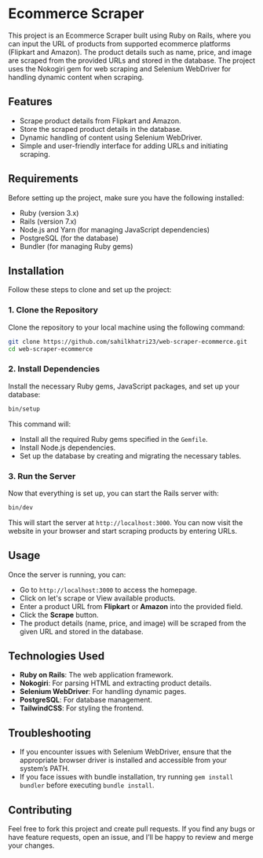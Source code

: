 # Ecommerce Scraper

This project is an Ecommerce Scraper built using Ruby on Rails, where you can input the URL of products from supported ecommerce platforms (Flipkart and Amazon). The product details such as name, price, and image are scraped from the provided URLs and stored in the database. The project uses the Nokogiri gem for web scraping and Selenium WebDriver for handling dynamic content when scraping.

## Features
* Scrape product details from Flipkart and Amazon.
* Store the scraped product details in the database.
* Dynamic handling of content using Selenium WebDriver.
* Simple and user-friendly interface for adding URLs and initiating scraping.

## Requirements
Before setting up the project, make sure you have the following installed:

* Ruby (version 3.x)
* Rails (version 7.x)
* Node.js and Yarn (for managing JavaScript dependencies)
* PostgreSQL (for the database)
* Bundler (for managing Ruby gems)

## Installation

Follow these steps to clone and set up the project:

### 1. Clone the Repository
Clone the repository to your local machine using the following command:

```bash
git clone https://github.com/sahilkhatri23/web-scraper-ecommerce.git
cd web-scraper-ecommerce
```

### 2. Install Dependencies
Install the necessary Ruby gems, JavaScript packages, and set up your database:

```bash
bin/setup
```

This command will:

* Install all the required Ruby gems specified in the ```Gemfile```.
* Install Node.js dependencies.
* Set up the database by creating and migrating the necessary tables.

### 3. Run the Server
Now that everything is set up, you can start the Rails server with:

```bash
bin/dev
```

This will start the server at ```http://localhost:3000```. You can now visit the website in your browser and start scraping products by entering URLs.

## Usage
Once the server is running, you can:

* Go to ```http://localhost:3000``` to access the homepage.
* Click on let's scrape or View available products.
* Enter a product URL from **Flipkart** or **Amazon** into the provided field.
* Click the **Scrape** button.
* The product details (name, price, and image) will be scraped from the given URL and stored in the database.

## Technologies Used

* **Ruby on Rails**: The web application framework.
* **Nokogiri**: For parsing HTML and extracting product details.
* **Selenium WebDriver**: For handling dynamic pages.
* **PostgreSQL**: For database management.
* **TailwindCSS**: For styling the frontend.

## Troubleshooting

* If you encounter issues with Selenium WebDriver, ensure that the appropriate browser driver is installed and accessible from your system’s PATH.
* If you face issues with bundle installation, try running ```gem install bundler``` before executing ```bundle install```.

## Contributing

Feel free to fork this project and create pull requests. If you find any bugs or have feature requests, open an issue, and I’ll be happy to review and merge your changes.